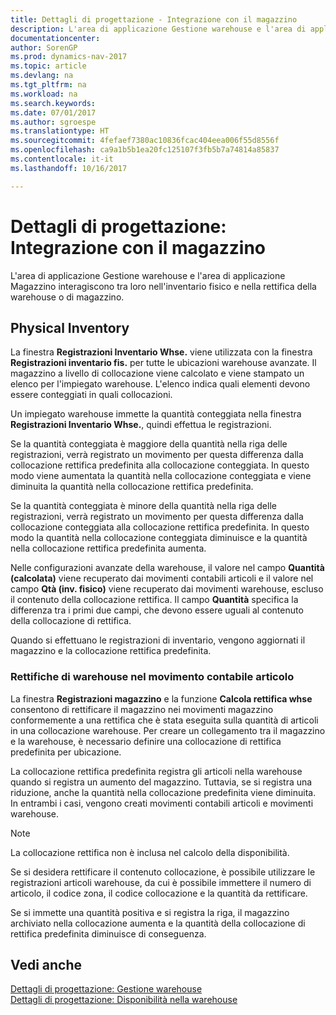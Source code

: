 ```yaml
---
title: Dettagli di progettazione - Integrazione con il magazzino
description: L'area di applicazione Gestione warehouse e l'area di applicazione Magazzino interagiscono tra loro nell'inventario fisico e nella rettifica della warehouse o di magazzino.
documentationcenter: 
author: SorenGP
ms.prod: dynamics-nav-2017
ms.topic: article
ms.devlang: na
ms.tgt_pltfrm: na
ms.workload: na
ms.search.keywords: 
ms.date: 07/01/2017
ms.author: sgroespe
ms.translationtype: HT
ms.sourcegitcommit: 4fefaef7380ac10836fcac404eea006f55d8556f
ms.openlocfilehash: ca9a1b5b1ea20fc125107f3fb5b7a74814a85837
ms.contentlocale: it-it
ms.lasthandoff: 10/16/2017

---
```

# <a name="design-details-integration-with-inventory"></a>Dettagli di progettazione: Integrazione con il magazzino
L'area di applicazione Gestione warehouse e l'area di applicazione Magazzino interagiscono tra loro nell'inventario fisico e nella rettifica della warehouse o di magazzino.  
  
## <a name="physical-inventory"></a>Physical Inventory  
 La finestra **Registrazioni Inventario Whse.** viene utilizzata con la finestra **Registrazioni inventario fis.** per tutte le ubicazioni warehouse avanzate. Il magazzino a livello di collocazione viene calcolato e viene stampato un elenco per l'impiegato warehouse. L'elenco indica quali elementi devono essere conteggiati in quali collocazioni.  
  
 Un impiegato warehouse immette la quantità conteggiata nella finestra **Registrazioni Inventario Whse.**, quindi effettua le registrazioni.  
  
 Se la quantità conteggiata è maggiore della quantità nella riga delle registrazioni, verrà registrato un movimento per questa differenza dalla collocazione rettifica predefinita alla collocazione conteggiata. In questo modo viene aumentata la quantità nella collocazione conteggiata e viene diminuita la quantità nella collocazione rettifica predefinita.  
  
 Se la quantità conteggiata è minore della quantità nella riga delle registrazioni, verrà registrato un movimento per questa differenza dalla collocazione conteggiata alla collocazione rettifica predefinita. In questo modo la quantità nella collocazione conteggiata diminuisce e la quantità nella collocazione rettifica predefinita aumenta.  
  
 Nelle configurazioni avanzate della warehouse, il valore nel campo **Quantità (calcolata)** viene recuperato dai movimenti contabili articoli e il valore nel campo **Qtà (inv. fisico)** viene recuperato dai movimenti warehouse, escluso il contenuto della collocazione rettifica. Il campo **Quantità** specifica la differenza tra i primi due campi, che devono essere uguali al contenuto della collocazione di rettifica.  
  
 Quando si effettuano le registrazioni di inventario, vengono aggiornati il magazzino e la collocazione rettifica predefinita.  
  
### <a name="warehouse-adjustments-to-the-item-ledger"></a>Rettifiche di warehouse nel movimento contabile articolo  
 La finestra **Registrazioni magazzino** e la funzione **Calcola rettifica whse** consentono di rettificare il magazzino nei movimenti magazzino conformemente a una rettifica che è stata eseguita sulla quantità di articoli in una collocazione warehouse. Per creare un collegamento tra il magazzino e la warehouse, è necessario definire una collocazione di rettifica predefinita per ubicazione.  
  
 La collocazione rettifica predefinita registra gli articoli nella warehouse quando si registra un aumento del magazzino. Tuttavia, se si registra una riduzione, anche la quantità nella collocazione predefinita viene diminuita. In entrambi i casi, vengono creati movimenti contabili articoli e movimenti warehouse.  
  
> [!NOTE]  
>  La collocazione rettifica non è inclusa nel calcolo della disponibilità.  
  
 Se si desidera rettificare il contenuto collocazione, è possibile utilizzare le registrazioni articoli warehouse, da cui è possibile immettere il numero di articolo, il codice zona, il codice collocazione e la quantità da rettificare.  
  
 Se si immette una quantità positiva e si registra la riga, il magazzino archiviato nella collocazione aumenta e la quantità della collocazione di rettifica predefinita diminuisce di conseguenza.  
  
## <a name="see-also"></a>Vedi anche  
 [Dettagli di progettazione: Gestione warehouse](design-details-warehouse-management.md)   
 [Dettagli di progettazione: Disponibilità nella warehouse](design-details-availability-in-the-warehouse.md)
